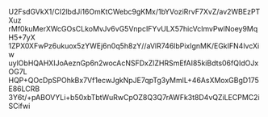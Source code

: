 U2FsdGVkX1/CI2lbdJi16OmKtCWebc9gKMx/1bYVoziRrvF7XvZ/av2WBEzPTXuz
rMf0kuMerXWcGOsCLkoMvJv6vG5VnpcIFYvULX57hicVclmvPwlNoey9MqH5+7yX
1ZPX0XFwPz6ukuox5zYWEj6n0q5h8zY//aVlR746lbPixIgnMK/EGkIFN4lvcXiw
uylObHQAHXIJoAeznGp6n2wocAcNSFDxZlZHRSmEfAI85kiBdts06fQIdOJxOG7L
HQP+QOcDpSPOhkBx7Vf1ecwJgkNpJE7qpTg3yMmlL+46AsXMoxGBgD175E86LCRB
3Y6t/+pABOVYLi+b50xbTbtWuRwCpOZ8Q3Q7rAWFk3t8D4vQZiLECPMC2iSCifwi

